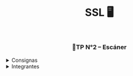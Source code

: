 <header>
  <h1 align="center">SSL 🖥️</h1>
</header>
<main>
  <section>
    <h3 align="center">📍TP N°2 – Escáner</h3>
    <article>
      <details>
        <summary>Consignas</summary>
        <p>
          <strong>Trabajo Práctico Nº 2 – Escáner</strong><br>
          Hecho con Tabla de Transición
        </p>
        <p>
          <strong>1. Objetivos</strong><br>
          <strong>a.</strong> Armar un escáner para lenguaje mini.<br>
          <strong>b.</strong> Conocer a bajo nivel como trabaja un escáner.
        </p>
        <p>
          <strong>2. Temas</strong><br>
          <strong>a.</strong> Reconocedor léxico.<br>
          <strong>b.</strong> Autómatas finitos.
        </p>
        <p>
          <strong>3. Tareas</strong><br>
          <strong>a.</strong> Se pide armar un escáner para el lenguaje mini que es descripto en la documentación 
          adicional entregada junto con este enunciado. Para ello debe usar una tabla de transición y 
          basarse en el “seudocódigo para TT” de la presentación dada en clase.
          Se debe programar un archivo main que pruebe el escáner, llamándolo hasta que el token 
          devuelto sea FDT (EOF).
          El escáner debe trabajar contra stdin y stdout. Luego para probar podremos redireccionar el 
          archivo entrada.txt al flujo stdin. Se provee el archivo entrada.txt para que puedan 
          probar. Debería dar un salida similar a la mostrada en el archivo salida.txt
        </p>
        <details>
          <summary><strong>b.</strong> Programar usando los siguientes fuentes</summary>
          <details>
            <summary>1. main.c</summary>
            <p>llama al escáner hasta que este devuelve el token FDT. Con cada devolución 
            del escáner informa en stdout que token fue reconocido y el lexema correspondiente.</p>
          </details>
          <details>
            <summary>2. scanner.c</summary>
            <p>tiene el escáner propiamente dicho y sus funciones auxiliares, por ejemplo, 
            una que en base a un carácter devuelva el índice de la columna a usar en la tabla de 
            transición.</p>
          </details>
          <details>
            <summary>3. scanner.h</summary>
            <p>tiene la información necesaria que debe conocerse en otros fuentes para 
            utilizar el scanner.</p>
          </details>
        </details>
        <p>
          <strong>c.</strong> Arme antes de programar la documentación de la tabla de transición a usar, puede usar una 
          planilla y entregar ese archivo, o exportarlo a pdf o usar un procesador. Puede documentar 
          entregando en cualquier formato en tanto no utilice formatos propietarios.
        </p>
        <p>
          <strong>d.</strong> Puede usar un makefile si lo considera útil, pero no es requerido.
        </p>
        <p>
          <strong>e.</strong> Si bien un scanner no suele entregar tokens de error, en este caso si lo haremos de modo 
          que main sirva para probar todo.
        </p>
        <p>
          <strong>f.</strong> Siendo que este escáner lo hacemos “a mano” haremos algunas simplificaciones y cambios 
          con respecto a la documentación
        </p>
        <details>
          <summary>1. Para esta versión no hay comentarios que eliminar</summary>
        </details>
        <details>
          <summary>2. No reconoceremos las palabras reservadas, las mismas se informarán como 
          identificadores.</summary>
        </details>
        <details>
          <summary>3. Informaremos 3 tipos de errores</summary>
          <p><strong>i.</strong> Error común o general, tal como está en la documentación</p>
          <p><strong>ii.</strong> Error de asignación, separado en dos casos</p>
          <p><strong>1.</strong> Se leyó : pero luego no vino =</p>
          <p><strong>2.</strong> Aparece un = sin que inmediatamente antes se leyera :</p>
        </details>
      </details>
    </article>
  </section>
</main>
<footer>
  <details>
    <summary>Integrantes</summary>
    <ul>
      <li>Franco Pacheco</li>
      <li>Valentino Talotti</li>
      <li>Matías Zuran</li>
      <li>Gabriel Litwin Batista</li>
      <li>Facundo Di Marco</li>
    </ul>
  </details>
</footer>